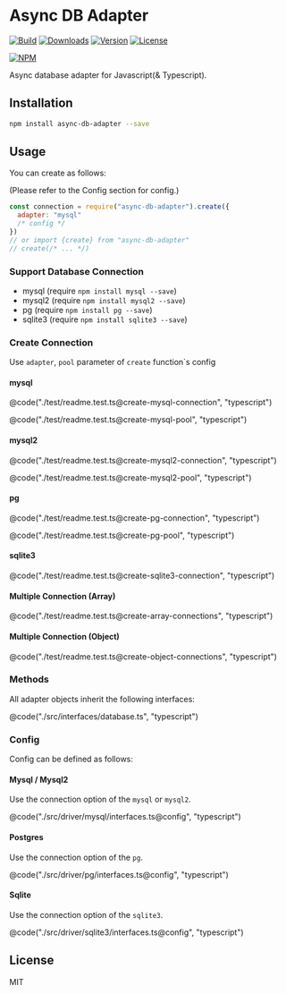 # Async DB Adapter

[![Build](https://travis-ci.org/corgidisco/async-db-adapter.svg?branch=master)](https://travis-ci.org/corgidisco/async-db-adapter)
[![Downloads](https://img.shields.io/npm/dt/async-db-adapter.svg)](https://npmcharts.com/compare/async-db-adapter?minimal=true)
[![Version](https://img.shields.io/npm/v/async-db-adapter.svg)](https://www.npmjs.com/package/async-db-adapter)
[![License](https://img.shields.io/npm/l/async-db-adapter.svg)](https://www.npmjs.com/package/async-db-adapter)

[![NPM](https://nodei.co/npm/async-db-adapter.png)](https://www.npmjs.com/package/async-db-adapter)

Async database adapter for Javascript(& Typescript).

## Installation

```bash
npm install async-db-adapter --save
```

## Usage

You can create as follows:

(Please refer to the Config section for config.)

```javascript
const connection = require("async-db-adapter").create({
  adapter: "mysql"
  /* config */
})
// or import {create} from "async-db-adapter"
// create(/* ... */)
```

### Support Database Connection

- mysql (require `npm install mysql --save`)
- mysql2 (require `npm install mysql2 --save`)
- pg (require `npm install pg --save`)
- sqlite3 (require `npm install sqlite3 --save`)

### Create Connection

Use `adapter`, `pool` parameter of `create` function`s config

#### mysql

@code("./test/readme.test.ts@create-mysql-connection", "typescript")

@code("./test/readme.test.ts@create-mysql-pool", "typescript")

#### mysql2

@code("./test/readme.test.ts@create-mysql2-connection", "typescript")

@code("./test/readme.test.ts@create-mysql2-pool", "typescript")

#### pg

@code("./test/readme.test.ts@create-pg-connection", "typescript")

@code("./test/readme.test.ts@create-pg-pool", "typescript")

#### sqlite3

@code("./test/readme.test.ts@create-sqlite3-connection", "typescript")

#### Multiple Connection (Array)

@code("./test/readme.test.ts@create-array-connections", "typescript")

#### Multiple Connection (Object)

@code("./test/readme.test.ts@create-object-connections", "typescript")



### Methods

All adapter objects inherit the following interfaces:

@code("./src/interfaces/database.ts", "typescript")

### Config

Config can be defined as follows:

#### Mysql / Mysql2

Use the connection option of the `mysql` or `mysql2`.

@code("./src/driver/mysql/interfaces.ts@config", "typescript")

#### Postgres

Use the connection option of the `pg`.

@code("./src/driver/pg/interfaces.ts@config", "typescript")


#### Sqlite

Use the connection option of the `sqlite3`.

@code("./src/driver/sqlite3/interfaces.ts@config", "typescript")

## License

MIT
